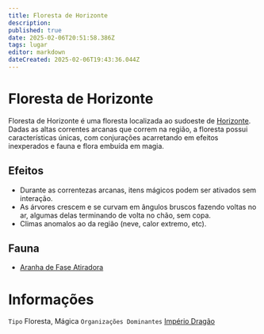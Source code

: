 ```yaml
---
title: Floresta de Horizonte
description: 
published: true
date: 2025-02-06T20:51:58.386Z
tags: lugar
editor: markdown
dateCreated: 2025-02-06T19:43:36.044Z
---
```


# Floresta de Horizonte
Floresta de Horizonte é uma floresta localizada ao sudoeste de [Horizonte](/lugares/plano-material/drafeon/sul-de-drafeon/horizonte). Dadas as altas correntes arcanas que correm na região, a floresta possui características únicas, com conjurações acarretando em efeitos inexperados e fauna e flora embuída em magia.

## Efeitos
- Durante as correntezas arcanas, itens mágicos podem ser ativados sem interação. 
- As árvores crescem e se curvam em ângulos bruscos fazendo voltas no ar, algumas delas terminando de volta no chão, sem copa.
- Climas anomalos ao da região (neve, calor extremo, etc).

## Fauna
- [Aranha de Fase Atiradora](/fauna-e-flora/aranha-de-fase-atiradora)

# Informações
`Tipo` Floresta, Mágica
`Organizações Dominantes` [Império Dragão](/faccoes/nacoes/imperio-dragao)